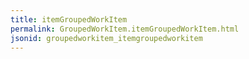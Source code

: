 ```yaml
---
title: itemGroupedWorkItem
permalink: GroupedWorkItem.itemGroupedWorkItem.html
jsonid: groupedworkitem_itemgroupedworkitem
---
```


